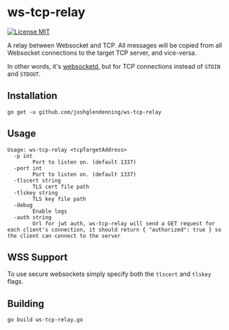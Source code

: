 # ws-tcp-relay
[![License MIT](https://img.shields.io/npm/l/express.svg)](http://opensource.org/licenses/MIT)

A relay between Websocket and TCP. All messages will be copied from all 
Websocket connections to the target TCP server, and vice-versa.

In other words, it's [websocketd](https://github.com/joewalnes/websocketd), but for TCP connections instead of `STDIN` and `STDOUT`.

## Installation
```go get -u github.com/joshglendenning/ws-tcp-relay```

## Usage
```
Usage: ws-tcp-relay <tcpTargetAddress>
  -p int
        Port to listen on. (default 1337)
  -port int
        Port to listen on. (default 1337)
  -tlscert string
        TLS cert file path
  -tlskey string
        TLS key file path
  -debug
        Enable logs
  -auth string
        Url for jwt auth, ws-tcp-relay will send a GET request for each client's connection, it should return { "authorized": true } so the client can connect to the server
```

## WSS Support
To use secure websockets simply specify both the `tlscert` and `tlskey` flags.

## Building
`go build ws-tcp-relay.go`
